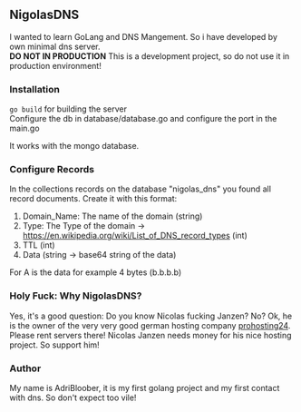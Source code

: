 ## NigolasDNS

I wanted to learn GoLang and DNS Mangement. So i have developed by own minimal dns server.  
**DO NOT IN PRODUCTION**
This is a development project, so do not use it in production environment!

### Installation

``go build`` for building the server  
Configure the db in database/database.go and configure the port in the main.go

It works with the mongo database.

### Configure Records

In the collections records on the database "nigolas_dns" you found all record documents. Create it with this format:  
1. Domain_Name: The name of the domain (string)
2. Type: The Type of the domain -> https://en.wikipedia.org/wiki/List_of_DNS_record_types (int)
3. TTL (int)
4. Data (string -> base64 string of the data)

For A is the data for example 4 bytes (b.b.b.b)

### Holy Fuck: Why NigolasDNS?

Yes, it's a good question: Do you know Nicolas fucking Janzen? No? Ok, he is the owner of the very very good german hosting
company [prohosting24](https://prohosting24.de). Please rent servers there! Nicolas Janzen needs money for his nice
hosting project. So support him!

### Author

My name is AdriBloober, it is my first golang project and my first contact with dns. So don't expect too vile!